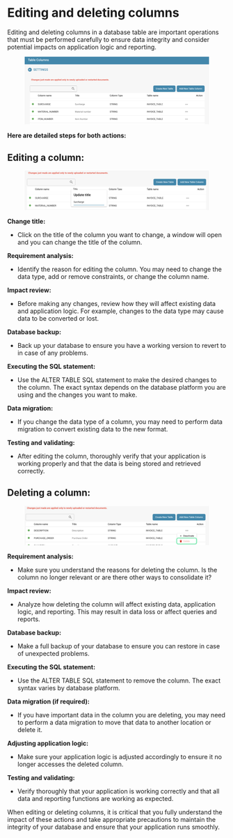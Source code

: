 # Editing and deleting columns

Editing and deleting columns in a database table are important operations that must be performed carefully to ensure data integrity and consider potential impacts on application logic and reporting.

<figure><img src="../../../../.gitbook/assets/image (99).png" alt=""><figcaption></figcaption></figure>

**Here are detailed steps for both actions:**

## Editing a column:

<figure><img src="../../../../.gitbook/assets/image (100).png" alt=""><figcaption></figcaption></figure>

**Change title:**&#x20;

* Click on the title of the column you want to change, a window will open and you can change the title of the column.

**Requirement analysis:**

* Identify the reason for editing the column. You may need to change the data type, add or remove constraints, or change the column name.

**Impact review:**

* Before making any changes, review how they will affect existing data and application logic. For example, changes to the data type may cause data to be converted or lost.

**Database backup:**

* Back up your database to ensure you have a working version to revert to in case of any problems.

**Executing the SQL statement:**

* Use the ALTER TABLE SQL statement to make the desired changes to the column. The exact syntax depends on the database platform you are using and the changes you want to make.

**Data migration:**

* If you change the data type of a column, you may need to perform data migration to convert existing data to the new format.

**Testing and validating:**

* After editing the column, thoroughly verify that your application is working properly and that the data is being stored and retrieved correctly.



## Deleting a column:

<figure><img src="../../../../.gitbook/assets/Bildschirmfoto 2024-05-22 um 13.39.00.png" alt=""><figcaption></figcaption></figure>

**Requirement analysis:**

* Make sure you understand the reasons for deleting the column. Is the column no longer relevant or are there other ways to consolidate it?

**Impact review:**

* Analyze how deleting the column will affect existing data, application logic, and reporting. This may result in data loss or affect queries and reports.

**Database backup:**

* Make a full backup of your database to ensure you can restore in case of unexpected problems.

**Executing the SQL statement:**

* Use the ALTER TABLE SQL statement to remove the column. The exact syntax varies by database platform.

**Data migration (if required):**

* If you have important data in the column you are deleting, you may need to perform a data migration to move that data to another location or delete it.

**Adjusting application logic:**

* Make sure your application logic is adjusted accordingly to ensure it no longer accesses the deleted column.

**Testing and validating:**

* Verify thoroughly that your application is working correctly and that all data and reporting functions are working as expected.



When editing or deleting columns, it is critical that you fully understand the impact of these actions and take appropriate precautions to maintain the integrity of your database and ensure that your application runs smoothly.

